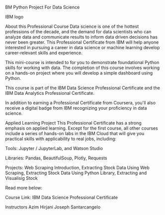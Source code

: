 BM Python Project For Data Science

IBM logo

About this Professional Course
Data science is one of the hottest professions of the decade, and the demand for data scientists who can analyze data and communicate results to inform data driven decisions has never been greater. This Professional Certificate from IBM will help anyone interested in pursuing a career in data science or machine learning develop career-relevant skills and experience.

This mini-course is intended to for you to demonstrate foundational Python skills for working with data. The completion of this course involves working on a hands-on project where you will develop a simple dashboard using Python.

This course is part of the IBM Data Science Professional Certificate and the IBM Data Analytics Professional Certificate.

In addition to earning a Professional Certificate from Coursera, you'll also receive a digital badge from IBM recognizing your proficiency in data science.

Applied Learning Project
This Professional Certificate has a strong emphasis on applied learning. Except for the first course, all other courses include a series of hands-on labs in the IBM Cloud that will give you practical skills with applicability to real jobs, including:

Tools: Jupyter / JupyterLab, and Watson Studio

Libraries: Pandas, BeautifulSoup, Plotly, Requests

Projects: Web Scraping Introduction, Extracting Stock Data Using Web Scraping, Extracting Stock Data Using Python Library, Extracting and Visualisig Stock

Read more below:

Course Link: IBM Data Science Professional Certificate

Instructors
Azim Hirjani
Joseph Santarcangelo
